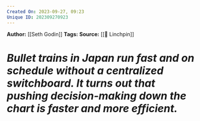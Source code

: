 ```yaml
---
Created On: 2023-09-27, 09:23
Unique ID: 202309270923
---
```

**Author:** [[Seth Godin]]
**Tags:** 
**Source:** [[🔩 Linchpin]]
# *Bullet trains in Japan run fast and on schedule without a centralized switchboard. It turns out that pushing decision-making down the chart is faster and more efficient.*



